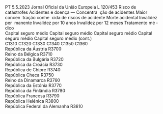 PT  5.5.2023 Jornal Oficial da União Europeia L 120/453
 Risco de catástrofes Acidentes e doença — Concentra ­
ção de acidentes  Maior concen ­
tração conhe ­
cida de riscos 
de acidente  Morte acidental  Invalidez per ­
manente  Invalidez por 
10 anos  Invalidez por 
12 meses  Tratamento mé ­
dico  
Capital seguro 
médio  Capital seguro 
médio  Capital seguro 
médio  Capital seguro 
médio  Capital seguro 
médio  (cont.)  
C1310  C1320  C1330  C1340  C1350  C1360  
República da Áustria  R3700  
Reino da Bélgica  R3710  
República da Bulgária  R3720  
República da Croácia  R3730  
República de Chipre  R3740  
República Checa  R3750  
Reino da Dinamarca  R3760  
República da Estónia  R3770  
República da Finlândia  R3780  
República Francesa  R3790  
República Helénica  R3800  
República Federal da Alemanha  R3810